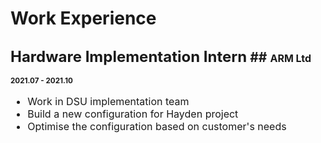 # Work Experience

## <font size=5>Hardware Implementation Intern</font>  ## <font size=3>ARM Ltd</font> 
**<small>2021.07 - 2021.10 <small>**

<font size=3>

- Work in DSU implementation team
- Build a new configuration for Hayden project 
- Optimise the configuration based on customer's needs

</font>